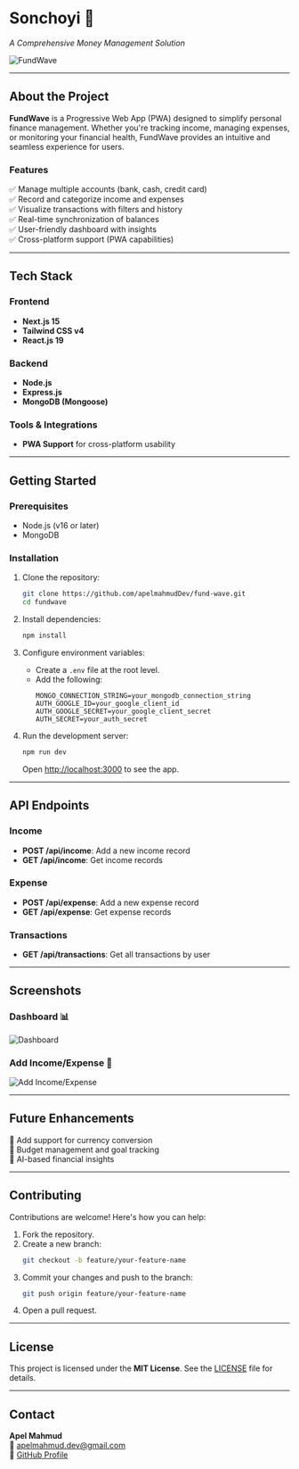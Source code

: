 # **Sonchoyi** 🌊

_A Comprehensive Money Management Solution_

![FundWave](https://via.placeholder.com/1200x400?text=FundWave+Banner)

---

## **About the Project**

**FundWave** is a Progressive Web App (PWA) designed to simplify personal finance management. Whether you're tracking income, managing expenses, or monitoring your financial health, FundWave provides an intuitive and seamless experience for users.

### **Features**

✅ Manage multiple accounts (bank, cash, credit card)  
✅ Record and categorize income and expenses  
✅ Visualize transactions with filters and history  
✅ Real-time synchronization of balances  
✅ User-friendly dashboard with insights  
✅ Cross-platform support (PWA capabilities)

---

## **Tech Stack**

### **Frontend**

- **Next.js 15**
- **Tailwind CSS v4**
- **React.js 19**

### **Backend**

- **Node.js**
- **Express.js**
- **MongoDB (Mongoose)**

### **Tools & Integrations**

- **PWA Support** for cross-platform usability

---

## **Getting Started**

### **Prerequisites**

- Node.js (v16 or later)
- MongoDB

### **Installation**

1. Clone the repository:

   ```bash
   git clone https://github.com/apelmahmudDev/fund-wave.git
   cd fundwave
   ```

2. Install dependencies:

   ```bash
   npm install
   ```

3. Configure environment variables:

   - Create a `.env` file at the root level.
   - Add the following:
     ```env
     MONGO_CONNECTION_STRING=your_mongodb_connection_string
     AUTH_GOOGLE_ID=your_google_client_id
     AUTH_GOOGLE_SECRET=your_google_client_secret
     AUTH_SECRET=your_auth_secret
     ```

4. Run the development server:
   ```bash
   npm run dev
   ```
   Open [http://localhost:3000](http://localhost:3000) to see the app.

---

## **API Endpoints**

### **Income**

- **POST /api/income**: Add a new income record
- **GET /api/income**: Get income records

### **Expense**

- **POST /api/expense**: Add a new expense record
- **GET /api/expense**: Get expense records

### **Transactions**

- **GET /api/transactions**: Get all transactions by user

---

## **Screenshots**

### Dashboard 📊

![Dashboard](https://via.placeholder.com/800x400?text=Dashboard+Screenshot)

### Add Income/Expense 💸

![Add Income/Expense](https://via.placeholder.com/800x400?text=Add+Income+or+Expense+Screenshot)

---

## **Future Enhancements**

🚀 Add support for currency conversion  
🚀 Budget management and goal tracking  
🚀 AI-based financial insights

---

## **Contributing**

Contributions are welcome! Here's how you can help:

1. Fork the repository.
2. Create a new branch:
   ```bash
   git checkout -b feature/your-feature-name
   ```
3. Commit your changes and push to the branch:
   ```bash
   git push origin feature/your-feature-name
   ```
4. Open a pull request.

---

## **License**

This project is licensed under the **MIT License**. See the [LICENSE](./LICENSE) file for details.

---

## **Contact**

**Apel Mahmud**  
📧 [apelmahmud.dev@gmail.com](mailto:apelmahmud.dev@gmail.com)  
🔗 [GitHub Profile](https://github.com/apelmahmuddev)
